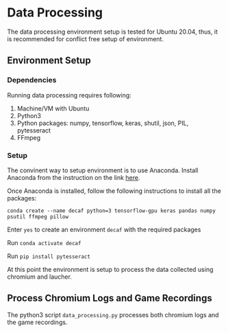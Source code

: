 # Data Processing

The data processing environment setup is tested for Ubuntu 20.04, thus, it is recommended for conflict free setup of environment.

## Environment Setup

### Dependencies
Running data processing requires following:
1. Machine/VM with Ubuntu 
2. Python3
3. Python packages: numpy, tensorflow, keras, shutil, json, PIL, pytesseract
4. FFmpeg

### Setup

The convinent way to setup environment is to use Anaconda. Install Anaconda from the instruction on the link [here](https://www.digitalocean.com/community/tutorials/how-to-install-the-anaconda-python-distribution-on-ubuntu-20-04).

Once Anaconda is installed, follow the following instructions to install all the packages:

`conda create --name decaf python=3 tensorflow-gpu keras pandas numpy psutil ffmpeg pillow`

Enter `yes` to create an environment `decaf` with the required packages

Run `conda activate decaf`

Run `pip install pytesseract`

At this point the environment is setup to process the data collected using chromium and laucher.


## Process Chromium Logs and Game Recordings

The python3 script `data_processing.py` processes both chromium logs and the game recordings. 
